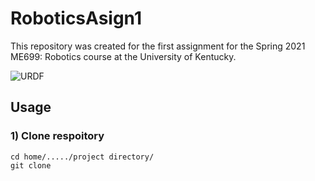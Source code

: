 # RoboticsAsign1
This repository was created for the first assignment for the Spring 2021 ME699: Robotics course at the University of Kentucky.


![URDF](https://user-images.githubusercontent.com/76964531/108121024-25eeff00-7070-11eb-90b7-d4d24eea9340.png)

## Usage
### 1) Clone respoitory
```
cd home/...../project directory/
git clone
```
